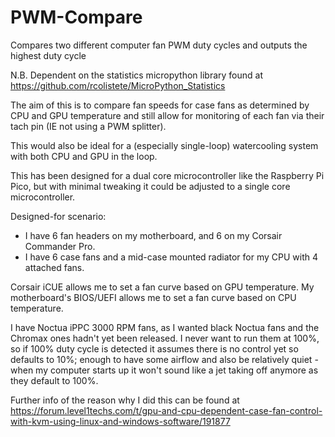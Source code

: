 # PWM-Compare
Compares two different computer fan PWM duty cycles and outputs the highest duty cycle

N.B. Dependent on the statistics micropython library found at https://github.com/rcolistete/MicroPython_Statistics

The aim of this is to compare fan speeds for case fans as determined by CPU and GPU temperature and still allow for monitoring of each fan via their tach pin (IE not using a PWM splitter).

This would also be ideal for a (especially single-loop) watercooling system with both CPU and GPU in the loop.

This has been designed for a dual core microcontroller like the Raspberry Pi Pico, but with minimal tweaking it could be adjusted to a single core microcontroller.

Designed-for scenario:
* I have 6 fan headers on my motherboard, and 6 on my Corsair Commander Pro.
* I have 6 case fans and a mid-case mounted radiator for my CPU with 4 attached fans.

Corsair iCUE allows me to set a fan curve based on GPU temperature.
My motherboard's BIOS/UEFI allows me to set a fan curve based on CPU temperature.

I have Noctua iPPC 3000 RPM fans, as I wanted black Noctua fans and the Chromax ones hadn't yet been released. I never want to run them at 100%, so if 100% duty cycle is detected it assumes there is no control yet so defaults to 10%; enough to have some airflow and also be relatively quiet - when my computer starts up it won't sound like a jet taking off anymore as they default to 100%.

Further info of the reason why I did this can be found at https://forum.level1techs.com/t/gpu-and-cpu-dependent-case-fan-control-with-kvm-using-linux-and-windows-software/191877
